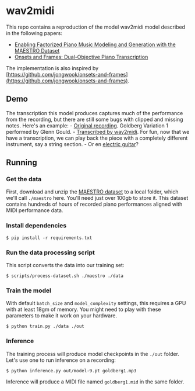 # wav2midi

This repo contains a reproduction of the model wav2midi model described in the following papers:

- [Enabling Factorized Piano Music Modeling and Generation with the MAESTRO Dataset](https://arxiv.org/abs/1810.12247)
- [Onsets and Frames: Dual-Objective Piano Transcription](https://arxiv.org/abs/1710.11153)

The implementation is also inspired by [https://github.com/jongwook/onsets-and-frames](https://github.com/jongwook/onsets-and-frames).

## Demo

The transcription this model produces captures much of the performance from the recording, but there are still some bugs with clipped and missing notes. Here's an example:
    - [Original recording](https://drive.google.com/file/d/191xMbfwhel2E8kbVLy4lQzDAzA3TN00w/view). Goldberg Variation 1 performed by Glenn Gould.
    - [Transcribed by wav2midi](https://drive.google.com/file/d/1Z84Yf5l8xB_bsHg8I26I3J4Wz104uRXl/view). For fun, now that we have a transcription, we can play back the piece with a completely different instrument, say a string section.
    - Or en [electric guitar](https://drive.google.com/file/d/1eTiLvHqmbbcrG8boJelk6jyxIsXwbxWg/view)?

## Running

### Get the data
First, download and unzip the [MAESTRO dataset](https://magenta.tensorflow.org/datasets/maestro) to a local folder, which we'll call `./maestro` here. You'll need just over 100gb to store it. This dataset contains hundreds of hours of recorded piano performances aligned with MIDI performance data.

### Install dependencies
```shell
$ pip install -r requirements.txt
```

### Run the data processing script
This script converts the data into our training set:
```shell
$ scripts/process-dataset.sh ./maestro ./data
```

### Train the model
With default `batch_size` and `model_complexity` settings, this requires a GPU with at least 18gm of memory. You might need to play with these parameters to make it work on your hardware.
```shell
$ python train.py ./data ./out
```

### Inference
The training process will produce model checkpoints in the `./out` folder. Let's use one to run inference on a recording:
```shell
$ python inference.py out/model-9.pt goldberg1.mp3
```

Inference will produce a MIDI file named `goldberg1.mid` in the same folder.

